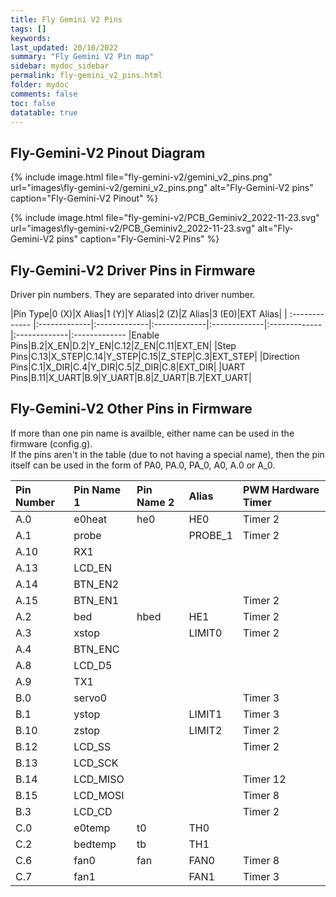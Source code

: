 ```yaml
---
title: Fly Gemini V2 Pins
tags: []
keywords: 
last_updated: 20/10/2022
summary: "Fly Gemini V2 Pin map"
sidebar: mydoc_sidebar
permalink: fly-gemini_v2_pins.html
folder: mydoc
comments: false
toc: false
datatable: true
---
```

## Fly-Gemini-V2 Pinout Diagram

{% 
include image.html 
file="fly-gemini-v2/gemini_v2_pins.png" 
url="images\fly-gemini-v2/gemini_v2_pins.png" 
alt="Fly-Gemini-V2 pins" 
caption="Fly-Gemini-V2 Pinout" 
%}


{% 
include image.html 
file="fly-gemini-v2/PCB_Geminiv2_2022-11-23.svg" 
url="images\fly-gemini-v2/PCB_Geminiv2_2022-11-23.svg" 
alt="Fly-Gemini-V2 pins" 
caption="Fly-Gemini-V2 Pins" 
%}


## Fly-Gemini-V2 Driver Pins in Firmware

Driver pin numbers. They are separated into driver number.

<div class="datatable-begin"></div>

|Pin Type|0 (X)|X Alias|1 (Y)|Y Alias|2 (Z)|Z Alias|3 (E0)|EXT Alias|
| :------------- |:-------------|:-------------|:-------------|:-------------|:-------------|:-------------|:-------------
|Enable Pins|B.2|X_EN|D.2|Y_EN|C.12|Z_EN|C.11|EXT_EN|
|Step Pins|C.13|X_STEP|C.14|Y_STEP|C.15|Z_STEP|C.3|EXT_STEP|
|Direction Pins|C.1|X_DIR|C.4|Y_DIR|C.5|Z_DIR|C.8|EXT_DIR|
|UART Pins|B.11|X_UART|B.9|Y_UART|B.8|Z_UART|B.7|EXT_UART|

<div class="datatable-end"></div>

## Fly-Gemini-V2 Other Pins in Firmware 

If more than one pin name is availble, either name can be used in the firmware (config.g).  
If the pins aren't in the table (due to not having a special name), then the pin itself can be used in the form of PA0, PA.0, PA_0, A0, A.0 or A_0.  

<div class="datatable-begin"></div>

|Pin Number|Pin Name 1|Pin Name 2|Alias|PWM Hardware Timer|
| :------------- |:-------------|:-------------|:-------------|:-------------|
|A.0|e0heat|he0|HE0|Timer 2|
|A.1|probe||PROBE_1|Timer 2|
|A.10|RX1||||
|A.13|LCD_EN|||
|A.14|BTN_EN2||||
|A.15|BTN_EN1|||Timer 2|
|A.2|bed|hbed|HE1|Timer 2|
|A.3|xstop||LIMIT0|Timer 2|
|A.4|BTN_ENC||||
|A.8|LCD_D5||||
|A.9|TX1||||
|B.0|servo0|||Timer 3|
|B.1|ystop||LIMIT1|Timer 3|
|B.10|zstop||LIMIT2|Timer 2|
|B.12|LCD_SS|||Timer 2|
|B.13|LCD_SCK||||
|B.14|LCD_MISO|||Timer 12|
|B.15|LCD_MOSI|||Timer 8|
|B.3|LCD_CD|||Timer 2|
|C.0|e0temp|t0|TH0||
|C.2|bedtemp|tb|TH1||
|C.6|fan0|fan|FAN0|Timer 8|
|C.7|fan1||FAN1|Timer 3|

<div class="datatable-end"></div>